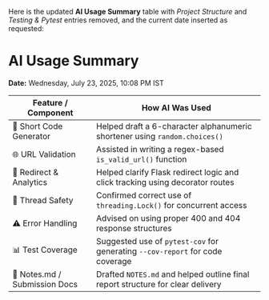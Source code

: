 Here is the updated **AI Usage Summary** table with *Project Structure* and *Testing & Pytest* entries removed, and the current date inserted as requested:

# AI Usage Summary

**Date:** Wednesday, July 23, 2025, 10:08 PM IST

| Feature / Component         | How AI Was Used                                                    |
|----------------------------|-------------------------------------------------------------------|
| 🔡 Short Code Generator      | Helped draft a 6-character alphanumeric shortener using `random.choices()` |
| 🌐 URL Validation            | Assisted in writing a regex-based `is_valid_url()` function       |
| 🔁 Redirect & Analytics      | Helped clarify Flask redirect logic and click tracking using decorator routes |
| 🔐 Thread Safety             | Confirmed correct use of `threading.Lock()` for concurrent access |
| ⚠️ Error Handling            | Advised on using proper 400 and 404 response structures           |
| 📊 Test Coverage             | Suggested use of `pytest-cov` for generating `--cov-report` for code coverage |
| 📜 Notes.md / Submission Docs | Drafted `NOTES.md` and helped outline final report structure for clear delivery |
